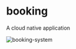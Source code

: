 # booking
A cloud native application

![booking-system](https://user-images.githubusercontent.com/36018286/128593843-e7f90f3b-fc8a-4664-bb44-1e39e3b50657.png)
